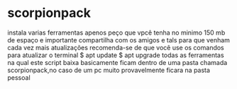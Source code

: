 # scorpionpack
instala varias ferramentas apenos peço que vpcê tenha no minimo 150 mb de espaço
e importante compartilha com os amigos e tals para que venham cada vez mais atualizações
recomenda-se de que você use os comandos para atualizar o terminal
$ apt update
$ apt upgrade
todas as ferramentas na qual este script baixa basicamente ficam dentro de uma pasta chamada scorpionpack,no caso de um pc muito provavelmente ficara na pasta pessoal
